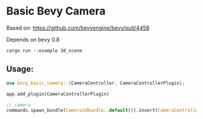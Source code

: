# Basic Bevy Camera

Based on: https://github.com/bevyengine/bevy/pull/4458

Depends on bevy 0.8

`cargo run --example 3d_scene`

## Usage:

```rust
use bevy_basic_camera::{CameraController, CameraControllerPlugin};
```

```rust
app.add_plugin(CameraControllerPlugin)
```

```rust
// camera
commands.spawn_bundle(Camera3dBundle::default()).insert(CameraController::default());
```
